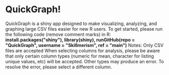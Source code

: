 # QuickGraph!
 QuickGraph is a shiny app designed to make visualizing, analyzing, and graphing large CSV files easier for new R users. 
 To get started, please run the following code (remove comment marks) in R: 
   **install.packages("shiny"), 
   library(shiny), 
   runGitHub(repo = "QuickGraph", username = "Skillmerism", ref = "main")**
 Notes: 
   Only CSV files are accepted
   When selecting columns for analysis, please be aware that only certain column types (numeric for mean, character for listing unique values, etc) will be accepted. Other       types may produce an error. To resolve the error, please select a different column. 
